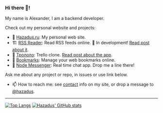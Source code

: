 ### Hi there 👋!

My name is Alexander, I am a backend developer.

Check out my personal website and projects:

- 🏡 [Hazadus.ru](https://hazadus.ru): My personal web site.
- 🏗️ [RSS Reader](http://rss.hazadus.ru/): Read RSS feeds online. 🚧 In development! [Read post about it](https://hazadus.ru/blog/new-project-rss-reader).
- 📃 [Трололо](http://boards.hazadus.ru): Trello clone. [Read post about the app](https://hazadus.ru/blog/nuxt-board-deploy).
- 📌 [Bookmarks](http://bookmarks.hazadus.ru): Manage your web bookmarks online.
- 💬 [Node Messenger](http://messenger.hazadus.ru/): Real time chat app. Drop me a line there!

Ask me about any project or repo, in issues or use link below.

- 📫 How to reach me: see [contact](https://hazadus.ru/about/#contacts) info on my site, or drop a message to [@hazadus](https://t.me/hazadus).

----

[![Top Langs](https://github-readme-stats.vercel.app/api/top-langs/?username=hazadus&langs_count=8&layout=compact)](https://github.com/anuraghazra/github-readme-stats)
[![Hazadus' GitHub stats](https://github-readme-stats.vercel.app/api?username=hazadus)](https://github.com/anuraghazra/github-readme-stats)

<!--
**hazadus/hazadus** is a ✨ _special_ ✨ repository because its `README.md` (this file) appears on your GitHub profile.

Here are some ideas to get you started:

- 🔭 I’m currently working on ...
- 🌱 I’m currently learning ...
- 👯 I’m looking to collaborate on ...
- 🤔 I’m looking for help with ...
- 💬 Ask me about ...
- 📫 How to reach me: ...
- 😄 Pronouns: ...
- ⚡ Fun fact: ...
-->
